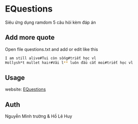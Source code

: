 # EQuestions

Siêu ứng dụng ramdom 5 câu hỏi kèm đáp án

## Add more quote

Open file questions.txt and add or edit like this

```bash
I am still alive#Tui còn sống#triết học vl
Hollysh*t mullet hair#Vãi l** luôn đầu cắt moi#triết học vl
```

## Usage
website: [EQuestions](https://truongginjs.github.io/EQuestions/)


## Auth
Nguyễn Minh trường & Hồ Lê Huy

